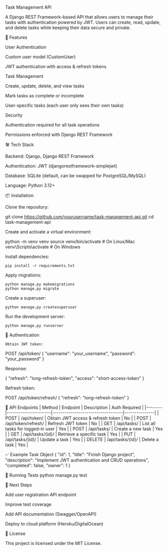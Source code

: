 Task Management API

A Django REST Framework–based API that allows users to manage their tasks with authentication powered by JWT. Users can create, read, update, and delete tasks while keeping their data secure and private.

🚀 Features

User Authentication

Custom user model (CustomUser)

JWT authentication with access & refresh tokens

Task Management

Create, update, delete, and view tasks

Mark tasks as complete or incomplete

User-specific tasks (each user only sees their own tasks)

Security

Authentication required for all task operations

Permissions enforced with Django REST Framework

🛠️ Tech Stack

Backend: Django, Django REST Framework

Authentication: JWT (djangorestframework-simplejwt)

Database: SQLite (default, can be swapped for PostgreSQL/MySQL)

Language: Python 3.12+

📦 Installation

Clone the repository:

git clone https://github.com/yourusername/task-management-api.git
cd task-management-api


Create and activate a virtual environment:

python -m venv venv
source venv/bin/activate   # On Linux/Mac
venv\Scripts\activate      # On Windows


Install dependencies:

    pip install -r requirements.txt


Apply migrations:

    python manage.py makemigrations
    python manage.py migrate


Create a superuser:

    python manage.py createsuperuser


Run the development server:

    python manage.py runserver

🔑 Authentication

    Obtain JWT token:

POST /api/token/
{
  "username": "your_username",
  "password": "your_password"
}


Response:

{
  "refresh": "long-refresh-token",
  "access": "short-access-token"
}


Refresh token:

POST /api/token/refresh/
{
  "refresh": "long-refresh-token"
}

📌 API Endpoints
| Method | Endpoint              | Description                       | Auth Required |
|--------|----------------------|-----------------------------------|---------------|
| POST   | /api/token/           | Obtain JWT access & refresh token | No            |
| POST   | /api/token/refresh/   | Refresh JWT token                 | No            |
| GET    | /api/tasks/           | List all tasks for logged-in user | Yes           |
| POST   | /api/tasks/           | Create a new task                 | Yes           |
| GET    | /api/tasks/{id}/      | Retrieve a specific task          | Yes           |
| PUT    | /api/tasks/{id}/      | Update a task                     | Yes           |
| DELETE | /api/tasks/{id}/      | Delete a task                     | Yes           |

✅ Example Task Object
{
  "id": 1,
  "title": "Finish Django project",
  "description": "Implement JWT authentication and CRUD operations",
  "completed": false,
  "owner": 1
}

🧪 Running Tests
python manage.py test

📌 Next Steps

Add user registration API endpoint

Improve test coverage

Add API documentation (Swagger/OpenAPI)

Deploy to cloud platform (Heroku/DigitalOcean)

📄 License

This project is licensed under the MIT License.